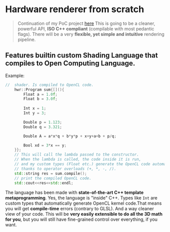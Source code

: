 # Hardware renderer from scratch
> Continuation of my PoC project [here](https://github.com/Lukasz13866417/GPU_SDL_Drawing)
This is going to be a cleaner, powerful API, **ISO C++ compliant** (compilable with most pedantic flags). There will be a very **flexible, yet simple and intuitive** rendering pipeline.
## Features builtin custom Shading Language that compiles to Open Computing Language.
Example:
```C++
//  shader. Is compiled to OpenCL code.
    hwr::Program sum{[](){
        Float a = 1.0f;
        Float b = 3.0f;
        
        Int x = 1;
        Int y = 3;

        Double p = 1.123;
        Double q = 3.321;

        Double A = a*x*q + b*y*p + x+y+a+b + p/q;

        Bool xd = 3*x == y;
    }};
    // This will call the lambda passed to the constructor.
    // When the lambda is called, the code inside it is run, 
    // and my custom types (Float etc.) generate the OpenCL code automatically,
    // thanks to operator overloads (+, *, -, /).
    std::string res = sum.compile();
    // print the compiled OpenCL code.
    std::cout<<res<<std::endl;
```
The language has been made with **state-of-the-art C++ template metaprogramming**. Yes, the language is "inside" C++. Types like ```Int``` are custom types that automatically generate OpenCL kernel code.That means you will get **compile-time** errors (contrary to GLSL). And a way cleaner view of your code. This will be **very easily extensible to do all the 3D math for you**, but you will still have fine-grained control over everything, if you want.